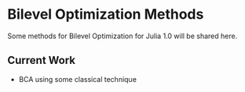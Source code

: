 # Bilevel Optimization Methods

Some methods for Bilevel Optimization for Julia 1.0 will be shared here.

## Current Work

* BCA using some classical technique